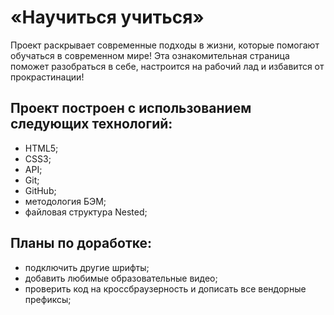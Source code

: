 # «Научиться учиться»
Проект раскрывает современные подходы в жизни, которые  помогают обучаться в современном мире! Эта ознакомительная страница поможет разобраться в себе, настроится на рабочий лад и избавится от прокрастинации!

## Проект построен с использованием следующих технологий:
- HTML5;
- CSS3;
- API;
- Git;
- GitHub;
- методология БЭМ;
- файловая структура Nested;
## Планы по доработке:
-   подключить другие шрифты;
-   добавить любимые образовательные видео;
-   проверить код на кроссбраузерность и дописать все вендорные префиксы;

